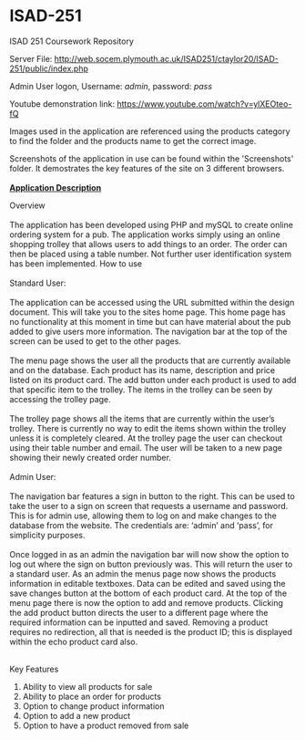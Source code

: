 # ISAD-251
ISAD 251 Coursework Repository

Server File: http://web.socem.plymouth.ac.uk/ISAD251/ctaylor20/ISAD-251/public/index.php

Admin User logon, Username: *admin*, password: *pass*

Youtube demonstration link: https://www.youtube.com/watch?v=ylXEOteo-fQ

Images used in the application are referenced using the products category to find the folder and the products name to get the correct image.

Screenshots of the application in use can be found within the 'Screenshots' folder. It demostrates the key features of the site on 3 different browsers.
<br><br><b><u>Application Description</u></b>

Overview<br><br>
The application has been developed using PHP and mySQL to create online ordering system for a pub. The application works simply using an online shopping trolley that allows users to add things to an order. The order can then be placed using a table number. Not further user identification system has been implemented.
How to use<br><br>
Standard User:<br><br>
The application can be accessed using the URL submitted within the design document. This will take you to the sites home page. This home page has no functionality at this moment in time but can have material about the pub added to give users more information. The navigation bar at the top of the screen can be used to get to the other pages.<br><br>
The menu page shows the user all the products that are currently available and on the database. Each product has its name, description and price listed on its product card. The add button under each product is used to add that specific item to the trolley.  The items in the trolley can be seen by accessing the trolley page.<br><br>
The trolley page shows all the items that are currently within the user’s trolley. There is currently no way to edit the items shown within the trolley unless it is completely cleared. At the trolley page the user can checkout using their table number and email. The user will be taken to a new page showing their newly created order number. <br><br>
Admin User: <br><br>
The navigation bar features a sign in button to the right. This can be used to take the user to a sign on screen that requests a username and password. This is for admin use, allowing them to log on and make changes to the database from the website. The credentials are: ‘admin’ and ‘pass’, for simplicity purposes. 
<br><br>Once logged in as an admin the navigation bar will now show the option to log out where the sign on button previously was. This will return the user to a standard user. 
As an admin the menus page now shows the products information in editable textboxes. Data can be edited and saved using the save changes button at the bottom of each product card. At the top of the menu page there is now the option to add and remove products. 
Clicking the add product button directs the user to a different page where the required information can be inputted and saved. Removing a product requires no redirection, all that is needed is the product ID; this is displayed within the echo product card also. 
<br><br>


Key Features
1.	Ability to view all products for sale
2.	Ability to place an order for products
3.	Option to change product information 
4.	Option to add a new product 
5.	Option to have a product removed from sale
